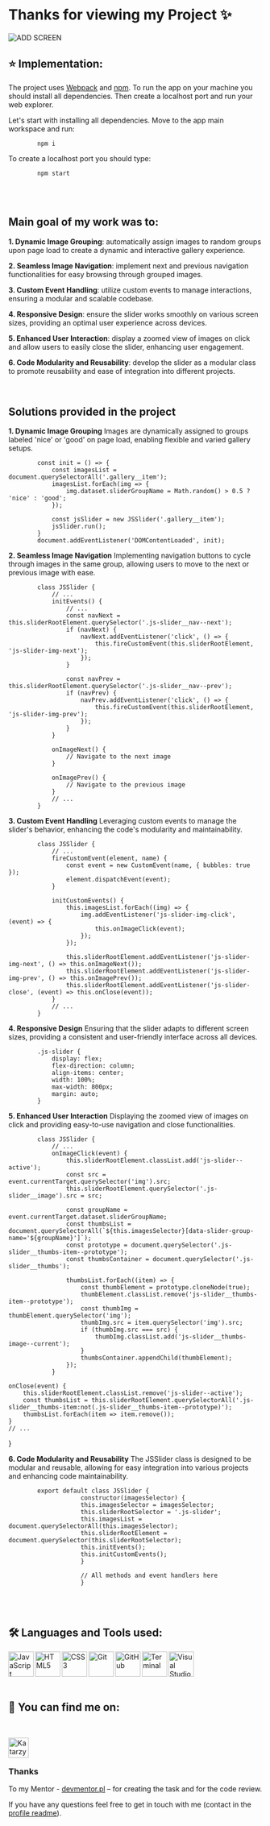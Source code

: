 # Thanks for viewing my Project ✨

![ADD SCREEN](./screen.png) 
<br />

## :star: **Implementation:**
The project uses [Webpack](https://webpack.js.org/) and [npm](https://www.npmjs.com/). To run the app on your machine you should install all dependencies. Then create a localhost port and run your web explorer.

Let's start with installing all dependencies. Move to the app main workspace and run:

            npm i

To create a localhost port you should type:

            npm start
<br />
<br />

## Main goal of my work was to:

**1. Dynamic Image Grouping**: automatically assign images to random groups upon page load to create a dynamic and interactive gallery experience.

**2. Seamless Image Navigation**: implement next and previous navigation functionalities for easy browsing through grouped images.

**3. Custom Event Handling**: utilize custom events to manage interactions, ensuring a modular and scalable codebase.

**4. Responsive Design**: ensure the slider works smoothly on various screen sizes, providing an optimal user experience across devices.

**5. Enhanced User Interaction**: display a zoomed view of images on click and allow users to easily close the slider, enhancing user engagement.

**6. Code Modularity and Reusability**: develop the slider as a modular class to promote reusability and ease of integration into different projects.

<br />

## Solutions provided in the project

**1. Dynamic Image Grouping**
Images are dynamically assigned to groups labeled 'nice' or 'good' on page load, enabling flexible and varied gallery setups.

            const init = () => {
                const imagesList = document.querySelectorAll('.gallery__item');
                imagesList.forEach(img => {
                    img.dataset.sliderGroupName = Math.random() > 0.5 ? 'nice' : 'good';
                });
            
                const jsSlider = new JSSlider('.gallery__item');
                jsSlider.run();
            }
            document.addEventListener('DOMContentLoaded', init);

**2. Seamless Image Navigation**
Implementing navigation buttons to cycle through images in the same group, allowing users to move to the next or previous image with ease.

            class JSSlider {
                // ...
                initEvents() {
                    // ...
                    const navNext = this.sliderRootElement.querySelector('.js-slider__nav--next');
                    if (navNext) {
                        navNext.addEventListener('click', () => {
                            this.fireCustomEvent(this.sliderRootElement, 'js-slider-img-next');
                        });
                    }
            
                    const navPrev = this.sliderRootElement.querySelector('.js-slider__nav--prev');
                    if (navPrev) {
                        navPrev.addEventListener('click', () => {
                            this.fireCustomEvent(this.sliderRootElement, 'js-slider-img-prev');
                        });
                    }
                }
            
                onImageNext() {
                    // Navigate to the next image
                }
            
                onImagePrev() {
                    // Navigate to the previous image
                }
                // ...
            }

**3. Custom Event Handling**
Leveraging custom events to manage the slider's behavior, enhancing the code's modularity and maintainability.

            class JSSlider {
                // ...
                fireCustomEvent(element, name) {
                    const event = new CustomEvent(name, { bubbles: true });
                    element.dispatchEvent(event);
                }
            
                initCustomEvents() {
                    this.imagesList.forEach((img) => {
                        img.addEventListener('js-slider-img-click', (event) => {
                            this.onImageClick(event);
                        });
                    });
            
                    this.sliderRootElement.addEventListener('js-slider-img-next', () => this.onImageNext());
                    this.sliderRootElement.addEventListener('js-slider-img-prev', () => this.onImagePrev());
                    this.sliderRootElement.addEventListener('js-slider-close', (event) => this.onClose(event));
                }
                // ...
            }
            
**4. Responsive Design**
Ensuring that the slider adapts to different screen sizes, providing a consistent and user-friendly interface across all devices.

            .js-slider {
                display: flex;
                flex-direction: column;
                align-items: center;
                width: 100%;
                max-width: 800px;
                margin: auto;
            }
            
**5. Enhanced User Interaction**
Displaying the zoomed view of images on click and providing easy-to-use navigation and close functionalities.

            class JSSlider {
                // ...
                onImageClick(event) {
                    this.sliderRootElement.classList.add('js-slider--active');
                    const src = event.currentTarget.querySelector('img').src;
                    this.sliderRootElement.querySelector('.js-slider__image').src = src;
            
                    const groupName = event.currentTarget.dataset.sliderGroupName;
                    const thumbsList = document.querySelectorAll(`${this.imagesSelector}[data-slider-group-name='${groupName}']`);
                    const prototype = document.querySelector('.js-slider__thumbs-item--prototype');
                    const thumbsContainer = document.querySelector('.js-slider__thumbs');
                    
                    thumbsList.forEach((item) => {
                        const thumbElement = prototype.cloneNode(true);
                        thumbElement.classList.remove('js-slider__thumbs-item--prototype');
                        const thumbImg = thumbElement.querySelector('img');
                        thumbImg.src = item.querySelector('img').src;
                        if (thumbImg.src === src) {
                            thumbImg.classList.add('js-slider__thumbs-image--current');
                        }
                        thumbsContainer.appendChild(thumbElement);
                    });
                }

    onClose(event) {
        this.sliderRootElement.classList.remove('js-slider--active');
        const thumbsList = this.sliderRootElement.querySelectorAll('.js-slider__thumbs-item:not(.js-slider__thumbs-item--prototype)');
        thumbsList.forEach(item => item.remove());
    }
    // ...
}

**6. Code Modularity and Reusability**
The JSSlider class is designed to be modular and reusable, allowing for easy integration into various projects and enhancing code maintainability.

            export default class JSSlider {
                        constructor(imagesSelector) {
                        this.imagesSelector = imagesSelector;
                        this.sliderRootSelector = '.js-slider';
                        this.imagesList = document.querySelectorAll(this.imagesSelector);
                        this.sliderRootElement = document.querySelector(this.sliderRootSelector);
                        this.initEvents();
                        this.initCustomEvents();
                        }
                                        
                        // All methods and event handlers here
                        }
<br />
<br />

## 🛠️ Languages and Tools used: 

<img align="left" alt="JavaScript" width="50px" src="https://raw.githubusercontent.com/github/explore/main/topics/javascript/javascript.png" />

<img align="left" alt="HTML5" width="50px" src="https://raw.githubusercontent.com/github/explore/80688e429a7d4ef2fca1e82350fe8e3517d3494d/topics/html/html.png" />

<img align="left" alt="CSS3" width="50px" src="https://raw.githubusercontent.com/github/explore/80688e429a7d4ef2fca1e82350fe8e3517d3494d/topics/css/css.png" />

<img align="left" alt="Git" width="50px" src="https://raw.githubusercontent.com/github/explore/80688e429a7d4ef2fca1e82350fe8e3517d3494d/topics/git/git.png" />

<img align="left" alt="GitHub" width="50px" src="https://raw.githubusercontent.com/github/explore/78df643247d429f6cc873026c0622819ad797942/topics/github/github.png" />

<img align="left" alt="Terminal" width="50px" src="https://raw.githubusercontent.com/github/explore/80688e429a7d4ef2fca1e82350fe8e3517d3494d/topics/terminal/terminal.png" />

<img align="left" alt="Visual Studio Code" width="50px" src="https://raw.githubusercontent.com/github/explore/80688e429a7d4ef2fca1e82350fe8e3517d3494d/topics/visual-studio-code/visual-studio-code.png" />

<br />
<br />
<br />
<br />

## :blue_heart:  You can find me on: 
<br />

[<img align="left" alt="Katarzyna Dworak LinkedIn" width="40px" src="https://cdn.jsdelivr.net/npm/simple-icons@v3/icons/linkedin.svg" />](https://www.linkedin.com/in/katarzynadworakk/)

<br /> 
<br />

### Thanks
To my Mentor - [devmentor.pl](https://devmentor.pl/) – for creating the task and for the code review.

If you have any questions feel free to get in touch with me (contact in the [profile readme](https://github.com/katarzynadworak)).
